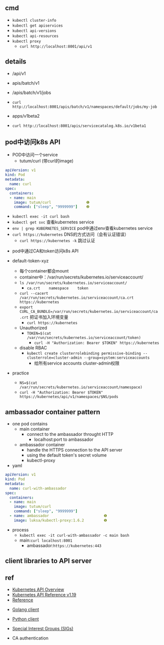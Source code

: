 
## cmd
+ `kubectl cluster-info`
+ `kubectl get apiservices`
+ `kubectl api-versions`
+ `kubectl api-resources`
+ `kubectl proxy`
    + `curl http://localhost:8001/api/v1`

## details
<!-- core api resources:pods,services... -->
+ /api/v1   
<!-- job resource-->
+ apis/batch/v1
<!-- name:jobs -->
   + /apis/batch/v1/jobs 
<!-- kubectl get job my-job -o json -->
   + `curl http://localhost:8001/apis/batch/v1/namespaces/default/jobs/my-job`
<!-- <group>/<version> -->
+ apps/v1beta2 

+ `curl http://localhost:8001/apis/servicecatalog.k8s.io/v1beta1`

## pod中访问k8s API

+ POD中访问一个service
   + tutum/curl (带curl的image)
```yaml
apiVersion: v1
kind: Pod
metadata:
  name: curl
spec:
  containers:
  - name: main
    image: tutum/curl                ❶
    command: ["sleep", "9999999"]    ❷
```
   - `kubectl exec -it curl bash`
   - `kubectl get svc` 查看kubernetes service
   - `env | grep KUBERNETES_SERVICE` pod中通过env查看kubernetes service
   - `curl https://kubernetes` DNS的方式访问（会有认证错误）
      - `curl https://kubernetes -k` 跳过认证

+ pod中通过CA和token访问k8s API

+ default-token-xyz
   + 每个container都会mount
   + container中：/var/run/secrets/kubernetes.io/serviceaccount/
   + `ls /var/run/secrets/kubernetes.io/serviceaccount/`
      + `ca.crt    namespace    token`
   + `curl --cacert /var/run/secrets/kubernetes.io/serviceaccount/ca.crt https://kubernetes`
   + `export CURL_CA_BUNDLE=/var/run/secrets/kubernetes.io/serviceaccount/ca.crt` 把证书加入环境变量
      - `curl https://kubernetes`
   + Unauthorized
      + `TOKEN=$(cat /var/run/secrets/kubernetes.io/serviceaccount/token)`
         + `curl -H "Authorization: Bearer $TOKEN" https://kubernetes`
   + disable RBAC
      + `kubectl create clusterrolebinding permissive-binding --clusterrole=cluster-admin --group=system:serviceaccounts`
         - 给所有service accounts  cluster-admin权限

+ practice
   + `NS=$(cat /var/run/secrets/kubernetes.io/serviceaccount/namespace)`
   + `curl -H "Authorization: Bearer $TOKEN" https://kubernetes/api/v1/namespaces/$NS/pods`


## ambassador container pattern
+ one pod contains
   + main container
      + connect to the ambassador throught HTTP
         + localhost:port to ambassador
   + ambassador container
      + handle the HTTPS connection to the API server
      + using the default token's secret volume
      + kubectl-proxy
+ yaml
```yaml
apiVersion: v1
kind: Pod
metadata:
  name: curl-with-ambassador
spec:
  containers:
  - name: main
    image: tutum/curl
    command: ["sleep", "9999999"]
  - name: ambassador                         ❶
    image: luksa/kubectl-proxy:1.6.2         ❶

```

+ process
   + `kubectl exec -it curl-with-ambassador -c main bash`
   <!-- kubectl proxy----port 8001 -->
   + main:`curl localhost:8001`
      + ambassador:`https://kubernetes:443`


## client libraries to API server

## ref
+ [Kubernetes API Overview](https://kubernetes.io/docs/reference/using-api/api-overview/)
+ [Kubernetes API Reference v1.19](https://kubernetes.io/docs/reference/generated/kubernetes-api/v1.19/)
+ [Reference](https://kubernetes.io/docs/reference/)
<!-- client libraries -->
+ [Golang client](https://github.com/kubernetes/client-go)
+ [Python client](https://github.com/kubernetes-incubator/client-python)
+ [Special Interest Groups (SIGs)](https://github.com/kubernetes/community/blob/master/sig-list.md.)

+ CA authentication